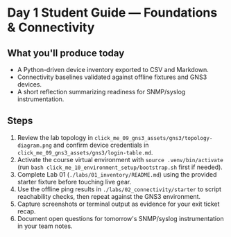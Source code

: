# Day 1 Student Guide — Foundations & Connectivity

## What you'll produce today
- A Python-driven device inventory exported to CSV and Markdown.
- Connectivity baselines validated against offline fixtures and GNS3 devices.
- A short reflection summarizing readiness for SNMP/syslog instrumentation.

## Steps
1. Review the lab topology in `click_me_09_gns3_assets/gns3/topology-diagram.png` and confirm device credentials in `click_me_09_gns3_assets/gns3/login-table.md`.
2. Activate the course virtual environment with `source .venv/bin/activate` (run `bash click_me_10_environment_setup/bootstrap.sh` first if needed).
3. Complete Lab 01 (`./labs/01_inventory/README.md`) using the provided starter fixture before touching live gear.
4. Use the offline ping results in `./labs/02_connectivity/starter` to script reachability checks, then repeat against the GNS3 environment.
5. Capture screenshots or terminal output as evidence for your exit ticket recap.
6. Document open questions for tomorrow's SNMP/syslog instrumentation in your team notes.
